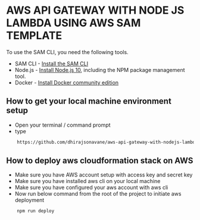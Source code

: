 # AWS API GATEWAY WITH NODE JS LAMBDA USING AWS SAM TEMPLATE

To use the SAM CLI, you need the following tools.

* SAM CLI - [Install the SAM CLI](https://docs.aws.amazon.com/serverless-application-model/latest/developerguide/serverless-sam-cli-install.html)
* Node.js - [Install Node.js 10](https://nodejs.org/en/), including the NPM package management tool.
* Docker - [Install Docker community edition](https://hub.docker.com/search/?type=edition&offering=community)


## How to get your local machine environment setup

- Open your terminal / command prompt
- type 

```bash
    https://github.com/dhirajsonavane/aws-api-gateway-with-nodejs-lambda-sam-template.git
```

## How to deploy aws cloudformation stack on AWS

- Make sure you have AWS account setup with access key and secret key
- Make sure you have installed aws cli on your local machine
- Make sure you have configured your aws account with aws cli
- Now run below command from the root of the project to initiate aws deployment

```bash
    npm run deploy
```